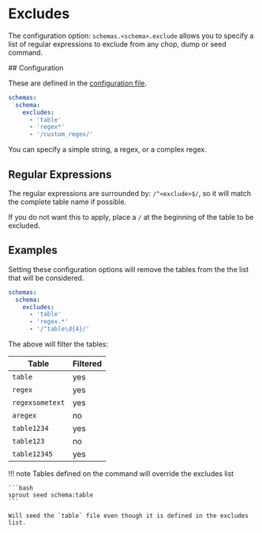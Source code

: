 # Excludes

The configuration option: `schemas.<schema>.exclude` allows you to specify a list of regular expressions to exclude
from any chop, dump or seed command.

## Configuration

These are defined in the [configuration file](setup/configuration.md).

```yaml
schemas:
  schema:
    excludes:
      - 'table'
      - 'regex*'
      - '/custom_regex/'
```

You can specify a simple string, a regex, or a complex regex.

## Regular Expressions

The regular expressions are surrounded by: `/^<exclude>$/`, so it will match the complete table name if possible.

If you do not want this to apply, place a `/` at the beginning of the table to be excluded.

## Examples

Setting these configuration options will remove the tables from the the list that will be considered.

```yaml
schemas:
  schema:
    excludes:
      - 'table'
      - 'regex.*'
      - '/^table\d{4}/'
```

The above will filter the tables:

| Table           | Filtered |
|-----------------|----------|
| `table`         | yes      |
| `regex`         | yes      |
| `regexsometext` | yes      |
| `aregex`        | no       |
| `table1234`     | yes      |
| `table123`      | no       |
| `table12345`    | yes      |

!!! note
    Tables defined on the command will override the excludes list

    ```bash
    sprout seed schema:table
    ```

    Will seed the `table` file even though it is defined in the excludes list.
